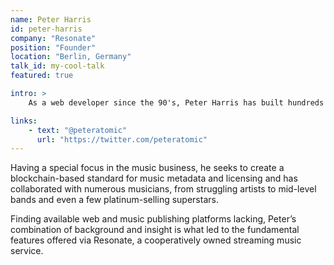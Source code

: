 ```yaml
---
name: Peter Harris
id: peter-harris
company: "Resonate"
position: "Founder"
location: "Berlin, Germany"
talk_id: my-cool-talk
featured: true

intro: >
    As a web developer since the 90's, Peter Harris has built hundreds of sites across dozens of industries.

links:
    - text: "@peteratomic"
      url: "https://twitter.com/peteratomic"
---
```


Having a special focus in the music business, he seeks to create a blockchain-based standard for music metadata and licensing and has collaborated with numerous musicians, from struggling artists to mid-level bands and even a few platinum-selling superstars.

Finding available web and music publishing platforms lacking, Peter’s combination of background and insight is what led to the fundamental features offered via Resonate, a cooperatively owned streaming music service.
